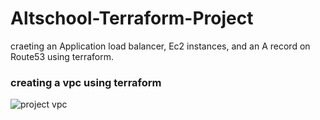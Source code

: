 # Altschool-Terraform-Project
craeting an Application load balancer, Ec2 instances, and an A record on Route53 using terraform. 

### creating a vpc using terraform 

![project vpc](![project-vpc](https://user-images.githubusercontent.com/102290896/216829155-cade3066-e394-4dc3-ba2f-c24595156731.jpeg)h)









